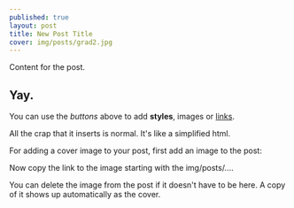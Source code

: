 ```yaml
---
published: true
layout: post
title: New Post Title
cover: img/posts/grad2.jpg
---
```

Content for the post.

## Yay.

You can use the _buttons_ above to add **styles**, images or [links](https://thiagohersan.com).

All the crap that it inserts is normal. It's like a simplified html.

For adding a cover image to your post, first add an image to the post:

Now copy the link to the image starting with the img/posts/....

You can delete the image from the post if it doesn't have to be here. A copy of it shows up automatically as the cover.

